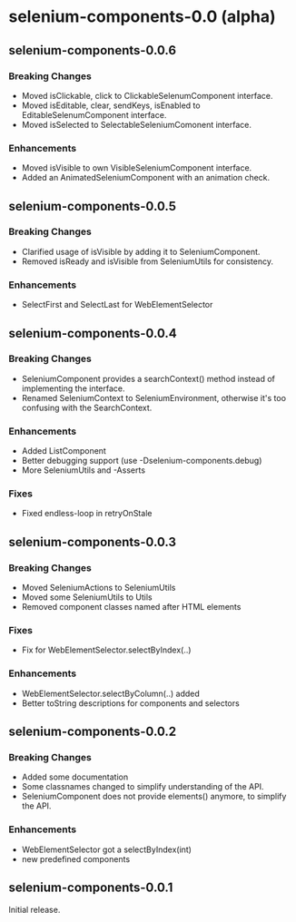 # selenium-components-0.0 (alpha)

## selenium-components-0.0.6

### Breaking Changes

* Moved isClickable, click to ClickableSelenumComponent interface.
* Moved isEditable, clear, sendKeys, isEnabled to EditableSelenumComponent interface.
* Moved isSelected to SelectableSeleniumComonent interface.

### Enhancements

* Moved isVisible to own VisibleSeleniumComponent interface.
* Added an AnimatedSeleniumComponent with an animation check.

## selenium-components-0.0.5

### Breaking Changes

* Clarified usage of isVisible by adding it to SeleniumComponent.
* Removed isReady and isVisible from SeleniumUtils for consistency.

### Enhancements

* SelectFirst and SelectLast for WebElementSelector

## selenium-components-0.0.4

### Breaking Changes 

* SeleniumComponent provides a searchContext() method instead of implementing the interface.
* Renamed SeleniumContext to SeleniumEnvironment, otherwise it's too confusing with the SearchContext.

### Enhancements

* Added ListComponent 
* Better debugging support (use -Dselenium-components.debug)
* More SeleniumUtils and -Asserts

### Fixes

* Fixed endless-loop in retryOnStale

## selenium-components-0.0.3

### Breaking Changes

* Moved SeleniumActions to SeleniumUtils
* Moved some SeleniumUtils to Utils
* Removed component classes named after HTML elements

### Fixes

* Fix for WebElementSelector.selectByIndex(..)

### Enhancements

* WebElementSelector.selectByColumn(..) added
* Better toString descriptions for components and selectors

## selenium-components-0.0.2

### Breaking Changes

* Added some documentation
* Some classnames changed to simplify understanding of the API.
* SeleniumComponent does not provide elements() anymore, to simplify the API.

### Enhancements

* WebElementSelector got a selectByIndex(int)
* new predefined components

## selenium-components-0.0.1

Initial release.
